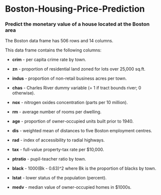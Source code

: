 # Boston-Housing-Price-Prediction
### Predict the monetary value of a house located at the Boston area


The Boston data frame has 506 rows and 14 columns.

This data frame contains the following columns:

* **crim** - 
per capita crime rate by town.

* **zn** - 
proportion of residential land zoned for lots over 25,000 sq.ft.

* **indus** - 
proportion of non-retail business acres per town.

* **chas** - 
Charles River dummy variable (= 1 if tract bounds river; 0 otherwise).

* **nox** - 
nitrogen oxides concentration (parts per 10 million).

* **rm** - 
average number of rooms per dwelling.

* **age** - 
proportion of owner-occupied units built prior to 1940.

* **dis** - 
weighted mean of distances to five Boston employment centres.

* **rad** - 
index of accessibility to radial highways.

* **tax** - 
full-value property-tax rate per $10,000.

* **ptratio** - 
pupil-teacher ratio by town.

* **black** - 
1000(Bk - 0.63)^2 where Bk is the proportion of blacks by town.

* **lstat** - 
lower status of the population (percent).

* **medv** - 
median value of owner-occupied homes in $1000s.
